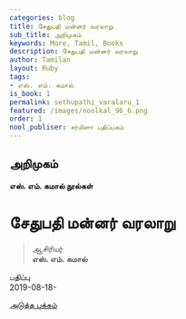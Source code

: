 ```yaml
---
categories: blog
title: சேதுபதி மன்னர் வரலாறு
sub_title: அறிமுகம்
keywords: More, Tamil, Books
description: சேதுபதி மன்னர் வரலாறு
author: Tamilan
layout: Ruby
tags:
- எஸ். எம். கமால்
is_book: 1
permalink: sethupathi_varalaru_1
featured: /images/noolkal_96_6.png
order: 1
nool_publiser: சர்மிளா பதிப்பகம்
---
```



## அறிமுகம்

**எஸ். எம். கமால் நூல்கள்**

# சேதுபதி மன்னர் வரலாறு

> ஆசிரியர்  
>  **எஸ். எம். கமால்**

பதிப்பு  
2019-08-18-

[அடுத்த பக்கம்](sethupathi_varalaru_2)